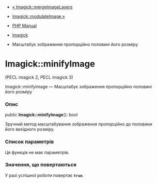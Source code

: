 - [« Imagick::mergeImageLayers](imagick.mergeimagelayers.md)
- [Imagick::modulateImage »](imagick.modulateimage.md)

- [PHP Manual](index.md)
- [Imagick](class.imagick.md)
- Масштабує зображення пропорційно половині його розміру

# Imagick::minifyImage

(PECL imagick 2, PECL imagick 3)

Imagick::minifyImage — Масштабує зображення пропорційно половині
його розміру

### Опис

public **Imagick::minifyImage**(): bool

Зручний метод масштабування зображення пропорційно до половини його
вихідного розміру.

### Список параметрів

Ця функція не має параметрів.

### Значення, що повертаються

У разі успішної роботи повертає **`true`**.
